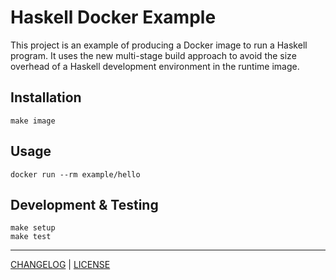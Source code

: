 # Haskell Docker Example

This project is an example of producing a Docker image to run a Haskell program.
It uses the new multi-stage build approach to avoid the size overhead of a
Haskell development environment in the runtime image.

## Installation

```
make image
```

## Usage

```
docker run --rm example/hello
```

## Development & Testing

```
make setup
make test
```

---

[CHANGELOG](./CHANGELOG.md) | [LICENSE](./LICENSE)
